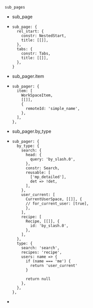 

`sub_pages`

- sub_page

- ```
  sub_page: {
    rel_start: {
      constr: NestedStart,
      title: [[]],
    },
    tabs: {
      constr: Tabs,
      title: [[]],
    },
  }
  ```

- sub_pager.item

- ```
  sub_pager: {
    item: [
      WorkSpaceItem,
      [[]],
      {
        remoteId: 'simple_name',
      },
    ],
  },
  ```

- sub_pager.by_type

- ```
  sub_pager: {
    by_type: {
      search: {
        head: {
          query: 'by_slash.0',
        },
        constr: Search,
        reusable: [
          ['mp_detailed'],
          det => !det,
        ],
      },
      user_current: [
        CurrentUserSpace, [[]], {
        // for_current_user: [true],
        },
      ],
      recipe: [
        Recipe, [[]], {
          id: 'by_slash.0',
        },
      ],
    },
    type: {
      search: 'search',
      recipes: 'recipe',
      users: name => {
        if (name === 'me') {
          return 'user_current'
        }

        return null
      },
    },
  },
  ```

-
